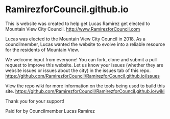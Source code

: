 # RamirezforCouncil.github.io
This is website was created to help get Lucas Ramirez get elected to Mountain View City Council.
http://www.RamirezforCouncil.com

Lucas was elected to the Mountain View City Council in 2018. As a councilmember, Lucas wanted the website to evolve into a reliable resource for the residents of Mountain View.  

We welcome input from everyone! You can fork, clone and submit a pull request to improve this website. Let us know your issues (whether they are website issues or issues about the city) in the issues tab of this repo.
https://github.com/RamirezforCouncil/RamirezforCouncil.github.io/issues

View the repo wiki for more information on the tools being used to build this site.
https://github.com/RamirezforCouncil/RamirezforCouncil.github.io/wiki

Thank you for your support!

Paid for by Councilmember Lucas Ramirez
